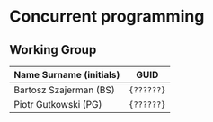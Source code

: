 # Concurrent programming

## Working Group

| Name Surname (initials) | GUID                                     |
| ----------------------- | ---------------------------------------- |
| Bartosz Szajerman (BS)  | `{??????}` |
| Piotr Gutkowski (PG)    | `{??????}` |
